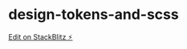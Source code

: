 # design-tokens-and-scss

[Edit on StackBlitz ⚡️](https://stackblitz.com/edit/design-tokens-and-scss)